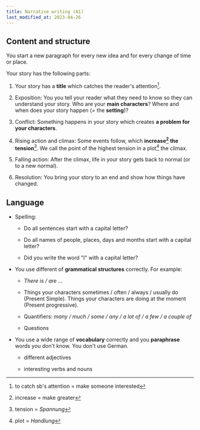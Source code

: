 ```yaml
---
title: Narrative writing (A1)
last_modified_at: 2023-04-26
---
```


## Content and structure

You start a new paragraph for every new idea and for every change of time or
place.

Your story has the following parts:

1. Your story has a **title** which catches the reader's
attention[^catchattention].

2. Exposition: You you tell your reader what they need to know so they can
understand your story. Who are your **main characters**? Where and when does
your story happen (= the **setting**)?

3. Conflict: Something happens in your story which creates **a problem for your
characters**.

4. Rising action and climax: Some events follow, which **increase[^increase]
the tension**[^tension]. We call the point of the highest tension in a
plot[^plot] the climax.

5. Falling action: After the climax, life in your story gets back to normal (or
to a new normal).

6. Resolution: You bring your story to an end and show how things have changed.

## Language

- Spelling:

  - Do all sentences start with a capital letter?

  - Do all names of people, places, days and months start with a capital
  letter?

  - Did you write the word "I" with a capital letter?

- You use different of **grammatical structures** correctly. For example:

  - _There is / are ..._

  - Things your characters sometimes / often / always / usually do (Present
  Simple). Things your characters are doing at the moment (Present
  progressive).

  - Quantifiers: _many / much / some / any / a lot of / a few / a couple of_

  - Questions

- You use a wide range of **vocabulary** correctly and you **paraphrase** words
you don't know. You don't use German.

  - different adjectives

  - interesting verbs and nouns

[^catchattention]: to catch sb's attention = make someone interested

[^increase]: increase = make greater

[^tension]: tension = _Spannung_

[^plot]: plot = _Handlung_
